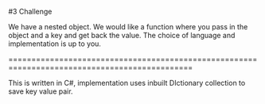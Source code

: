 #3 Challenge

We have a nested object. We would like a function where you pass in the object and a key and
get back the value.
The choice of language and implementation is up to you.

==============================================================================================

This is written in C#, implementation uses inbuilt DIctionary collection to save key value pair.
